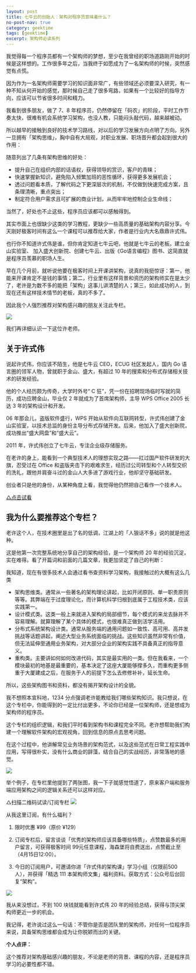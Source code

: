 ```yaml
---
layout: post
title: 七牛云的创始人：架构对程序员意味着什么？
no-post-nav: true
category: geektime
tags: [geektime]
excerpt: 架构师必读系列
---
```


我觉得每一个程序员都有一个架构师的梦想，至少在我曾经的职场道路刚开始的时候是这样想的。工作很多年之后，当我终于如愿成为了一名架构师的时候，突然感觉有点慌。

因为作为一名架构师需要学习的知识面非常广，有些领域还必须要深入研究，有一种不知从何开始的感觉，那时候自己走了很多弯路，如果有一个比较好的指导方向，应该可以节省很多时间和精力。

我看到很多朋友，做了 7、8 年程序员，仍然停留在「码农」的阶段，平时工作节奏太快，很难有机会系统学习架构，也没人教，只能闷头敲代码，越来越被动。

所以越早的接触到良好的技术学习路线，对以后的学习发展方向点明了方向。另外一旦拥有「架构思维」，胸中自有大局观，对职业发展、职场晋升都会起到很大的作用：

随意列出了几条有架构思维的好处：

- 提升自己在组织内部的话语权，获得领导的赏识，客户的青睐；
- 快速掌握新知识，避免陷入频繁加班的恶性循环，获得更多发展机会；
- 透过问题看本质，了解代码之下更深层次的机制，不仅做到快速完成方案，且条理清晰，重点突出；
- 制定符合用户需求且可扩展的商业计划，从而牢牢地控制企业生命线；

当然了，好处也不止这些，程序员应该都可以感触得到。


其实市面上也很缺少这类的学习教程，更缺少一些高质量的基础架构内容分享。今天刚好极客时间有这么一个课程可以推荐给大家，作者是行业内大名鼎鼎许式伟。

也行你不知道许式伟是谁，但你肯定知道七牛云吧，他就是七牛云的老板。建立金山实验室、 加入盛大创新院、创建七牛云、出版《Go语言编程》图书、这简直就是程序员羡慕的职场人生。

早在几个月前，就听说他要在极客时间上开课讲架构，说真的我挺惊讶：第一，他能来开课肯定不是钱的事情；第二，行业里有这样背景和资历的架构师实在是太少了，老许是为数不多的能把「架构」这事儿讲清楚的人；第三，如此成功的人，到现在还有这样技术情节的老板，真的不多了。

因此我个人强烈推荐对架构感兴趣的朋友关注此专栏。

![](http://favorites.ren/assets/images/2019/geektime/xu01.jpg)

我们再详细认识一下这位许老师。

## 关于许式伟

说起许式伟，你应该不陌生，他是七牛云 CEO，ECUG 社区发起人，国内 Go 语言圈的领军人物，曾就职于金山、盛大，有超过 10 年的搜索和分布式存储相关技术的研发经验。

他的个人经历颇为传奇，大学时外号“ C 狂”，凭一份在招聘现场临时写就的简历，成功应聘金山，毕业仅 2 年就成为了首席架构师，主导 WPS Office 2005 长达 3 年的架构设计和开发。

06 年那会儿，盗版软件盛行，WPS 开始从软件向互联网转型，许式伟创建了金山实验室，以技术总监的身份主导分布式存储开发。后来，他加入了盛大创新院，成功推出“盛大网盘”和“盛大云”。

2011 年，许式伟创立了七牛云，专注企业级存储服务。

在老许的身上，能看到一个典型技术人的理想实现之路——扛过国产软件研发的大旗，忍受过在 Office 和盗版夹击下的艰难求生，经历过公司转型和个人转型交织的洗礼，跟他并肩奋斗过的金山人大多进了游戏行业，他却坚守基础研发。

创业者只是他的身份，从某种角度上看，我觉得他仍然把自己看作一个技术人。

[△点击试看](https://v.qq.com/x/page/u0858n2awu0.html)

## 我为什么要推荐这个专栏？

老许这个人，在技术圈里是出了名的低调，江湖上的「人狠话不多」说的就是他这种。

这是他第一次完整系统地分享自己的架构经验，是一个架构师 20 年的经验沉淀，实在难得。看了开篇词和前面的几篇文章，我更加坚定了自己的判断：

我知道，现在有很多技术人会通过看书查资料学习架构，我接触过的大概有这么几类

- 架构思维类。通常从一些著名的架构理论讲起，比如开闭原则、单一职责原则等等。其弊端在于过度理论化，而计算机科学归根到底属于工程技术类，应该实践第一。
- 设计模式类。这类一般上来就进入架构的局部细节，每个模式的来龙去脉并不容易理解。就算理解了某个具体的模式，也很难真正做到活学活用。
- 分布式系统架构设计类。通常从服务端的通用问题如一致性、高可用、高并发挑战等话题讲起，阐述大型业务系统面临的挑战。这些知识虽然非常有价值，但无法延伸至通用业务架构，对大部分企业的架构实践不具备真正的指导意义。
- 重构类。主要讲如何如何改进代码，其实是最实用的一类。但在我看来，一个模块最初的地基是最重要的，基本决定了这座大厦能够撑多久，而重构更多侧重于大厦建成之后，在服务于人的前提下怎么去修修补补，延长生命。

所以，这些架构图书和资料，都没有揭开架构设计的全貌。

我不想照本宣科地，1234 分点强调老许能教给我们哪些架构知识。我只想说，在这个专栏中，你能得到的一定比付出更多，不论你已经是一位架构师，还是想成为架构师的程序员。

这个专栏的组织逻辑，和我们平时看到架构书和课程完全不同。老许想帮助我们构建一个理解软件架构的宏观视角，回到信息的原点去思考问题。

在这个过程中，他讲解常见业务场景的架构范式，以及这些范式在日常工程实践中应用，写得很朴实，没有什么商业的辞藻，结合自己的实战经历，非常落地的感觉。

![](http://favorites.ren/assets/images/2019/geektime/xu03.jpg)

举个例子，在专栏里他提到了两张图，我一下子就感觉悟道了，原来客户端和服务端应用架构之间的逻辑关系还可以这样对应。

△扫描二维码试读/订阅专栏
![](http://favorites.ren/assets/images/2019/geektime/xu01.jpg)

从我这里订阅，有什么福利？

1. 限时优惠 ¥99（原价 ¥129）

2. 订阅专栏后，留言谈谈「优秀的架构师应该具备哪些特质」，点赞数最多的用户留言，可获得极客时间 99元任意课程，海森堡将自费送出，点赞截止至 （4月15日12:00）。

3. 今日的订阅用户，可邀请你进「许式伟的架构课」学习小组（仅限前500人），并获得「精选 111 本架构师文集」福利资料。获取方式：公众号后台回复“架构”。

![](http://favorites.ren/assets/images/2019/geektime/xu02.jpg)

我从来没想过，不到 100 块钱就能看到许式伟 20 年的经验总结，获得与顶尖架构师更近一步的机会。

我记得，老许说过这么一句话：不管你是否是团队里的架构师，对任何一位程序员来说，具备架构思维都会成为让你脱颖而出的关键。 

**个人点评：**

这个推荐对架构基础感兴趣的朋友，不论是老师的背景、课程的内容，还是程序员学习的必要性都不错。

